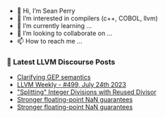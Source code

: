 - 👋 Hi, I’m Sean Perry
- 👀 I’m interested in compilers (c++, COBOL, llvm)
- 🌱 I’m currently learning ...
- 💞️ I’m looking to collaborate on ...
- 📫 How to reach me ...

<!---
s66perry/s66perry is a ✨ special ✨ repository because its `README.md` (this file) appears on your GitHub profile.
You can click the Preview link to take a look at your changes.
--->
### 📕 Latest LLVM Discourse Posts

<!-- DISCOURSE-LLVM:START -->
- [Clarifying GEP semantics](https://discourse.llvm.org/t/clarifying-gep-semantics/70415?page=2#post_23)
- [LLVM Weekly - #499, July 24th 2023](https://discourse.llvm.org/t/llvm-weekly-499-july-24th-2023/72249#post_1)
- [&quot;Splitting&quot; Integer Divisions with Reused Divisor](https://discourse.llvm.org/t/splitting-integer-divisions-with-reused-divisor/69375#post_2)
- [Stronger floating-point NaN guarantees](https://discourse.llvm.org/t/stronger-floating-point-nan-guarantees/72165?page=2#post_28)
- [Stronger floating-point NaN guarantees](https://discourse.llvm.org/t/stronger-floating-point-nan-guarantees/72165?page=2#post_27)
<!-- DISCOURSE-LLVM:END -->
